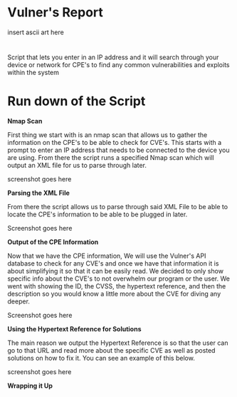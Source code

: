 # Vulner's Report
insert ascii art here
#
Script that lets you enter in an IP address and it will search through your device or network for CPE's to find any common vulnerabilities and exploits within the system
#
# Run down of the Script
**Nmap Scan**

First thing we start with is an nmap scan that allows us to gather the information on the CPE's to be able to check for CVE's.  This starts with a prompt to enter an IP address that needs to be connected to the device you are using.  From there the script runs a specified Nmap scan which will output an XML file for us to parse through later.

screenshot goes here

**Parsing the XML File**

From there the script allows us to parse through said XML File to be able to locate the CPE's information to be able to be plugged in later. 

Screenshot goes here

**Output of the CPE Information**

Now that we have the CPE information, We will use the Vulner's API database to check for any CVE's and once we have that information it is about simplifying it so that it can be easily read.  We decided to only show specific info about the CVE's to not overwhelm our program or the user.  We went with showing the ID, the CVSS, the hypertext reference, and then the description so you would know a little more about the CVE for diving any deeper.

Screenshot goes here

**Using the Hypertext Reference for Solutions**

The main reason we output the Hypertext Reference is so that the user can go to that URL and read more about the specific CVE as well as posted solutions on how to fix it.  You can see an example of this below.

screenshot goes here

**Wrapping it Up**



